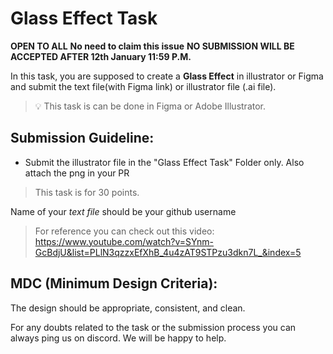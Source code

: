 # Glass Effect Task

**OPEN TO ALL** **No need to claim this issue** **NO SUBMISSION WILL BE ACCEPTED AFTER 12th January 11:59 P.M.**

In this task, you are supposed to create a **Glass Effect** in illustrator or Figma and submit the text file(with Figma link) or illustrator file (.ai file).

> 💡 This task is can be done in Figma or Adobe Illustrator.

## **Submission Guideline:**

- Submit the illustrator file in the "Glass Effect Task" Folder only. Also attach the png in your PR 

> This task is for 30 points.

Name of your *text file* should be your github username

> For reference you can check out this video: https://www.youtube.com/watch?v=SYnm-GcBdjU&list=PLlN3qzzxEfXhB_4u4zAT9STPzu3dkn7L_&index=5

## **MDC (Minimum Design Criteria):**

The design should be appropriate, consistent, and clean. 

For any doubts related to the task or the submission process you can always ping us on discord. We will be happy to help.
